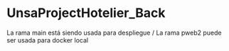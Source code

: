 # UnsaProjectHotelier_Back
La rama main está siendo usada para despliegue /
La rama pweb2 puede ser usada para docker local
